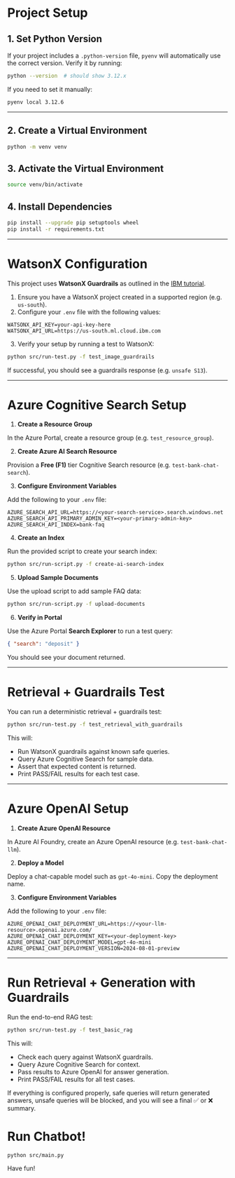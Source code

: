 # Project Setup

## 1. Set Python Version

If your project includes a `.python-version` file, `pyenv` will automatically use the correct version. Verify it by running:

```bash
python --version  # should show 3.12.x
```

If you need to set it manually:

```bash
pyenv local 3.12.6
```

---

## 2. Create a Virtual Environment

```bash
python -m venv venv
```

## 3. Activate the Virtual Environment

```bash
source venv/bin/activate
```

## 4. Install Dependencies

```bash
pip install --upgrade pip setuptools wheel
pip install -r requirements.txt
```

---

# WatsonX Configuration

This project uses **WatsonX Guardrails** as outlined in the [IBM tutorial](https://www.ibm.com/think/tutorials/llm-guardrails).

1. Ensure you have a WatsonX project created in a supported region (e.g. `us-south`).
2. Configure your `.env` file with the following values:

```env
WATSONX_API_KEY=your-api-key-here
WATSONX_API_URL=https://us-south.ml.cloud.ibm.com
```

3. Verify your setup by running a test to WatsonX:

```bash
python src/run-test.py -f test_image_guardrails
```

If successful, you should see a guardrails response (e.g. `unsafe S13`).

---

# Azure Cognitive Search Setup

1. **Create a Resource Group**

In the Azure Portal, create a resource group (e.g. `test_resource_group`).

2. **Create Azure AI Search Resource**

Provision a **Free (F1)** tier Cognitive Search resource (e.g. `test-bank-chat-search`).

3. **Configure Environment Variables**

Add the following to your `.env` file:

```env
AZURE_SEARCH_API_URL=https://<your-search-service>.search.windows.net
AZURE_SEARCH_API_PRIMARY_ADMIN_KEY=<your-primary-admin-key>
AZURE_SEARCH_API_INDEX=bank-faq
```

4. **Create an Index**

Run the provided script to create your search index:

```bash
python src/run-script.py -f create-ai-search-index
```

5. **Upload Sample Documents**

Use the upload script to add sample FAQ data:

```bash
python src/run-script.py -f upload-documents
```

6. **Verify in Portal**

Use the Azure Portal **Search Explorer** to run a test query:

```json
{ "search": "deposit" }
```

You should see your document returned.

---

# Retrieval + Guardrails Test

You can run a deterministic retrieval + guardrails test:

```bash
python src/run-test.py -f test_retrieval_with_guardrails
```

This will:

* Run WatsonX guardrails against known safe queries.
* Query Azure Cognitive Search for sample data.
* Assert that expected content is returned.
* Print PASS/FAIL results for each test case.

---

# Azure OpenAI Setup

1. **Create Azure OpenAI Resource**

In Azure AI Foundry, create an Azure OpenAI resource (e.g. `test-bank-chat-llm`).

2. **Deploy a Model**

Deploy a chat-capable model such as `gpt-4o-mini`. Copy the deployment name.

3. **Configure Environment Variables**

Add the following to your `.env` file:

```env
AZURE_OPENAI_CHAT_DEPLOYMENT_URL=https://<your-llm-resource>.openai.azure.com/
AZURE_OPENAI_CHAT_DEPLOYMENT_KEY=<your-deployment-key>
AZURE_OPENAI_CHAT_DEPLOYMENT_MODEL=gpt-4o-mini
AZURE_OPENAI_CHAT_DEPLOYMENT_VERSION=2024-08-01-preview
```

---

# Run Retrieval + Generation with Guardrails

Run the end-to-end RAG test:

```bash
python src/run-test.py -f test_basic_rag
```

This will:

* Check each query against WatsonX guardrails.
* Query Azure Cognitive Search for context.
* Pass results to Azure OpenAI for answer generation.
* Print PASS/FAIL results for all test cases.

If everything is configured properly, safe queries will return generated answers, unsafe queries will be blocked, and you will see a final ✅ or ❌ summary.

# Run Chatbot!

```bash
python src/main.py
```

Have fun!
